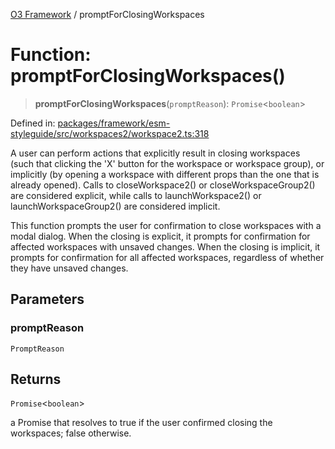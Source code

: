 [O3 Framework](../API.md) / promptForClosingWorkspaces

# Function: promptForClosingWorkspaces()

> **promptForClosingWorkspaces**(`promptReason`): `Promise`\<`boolean`\>

Defined in: [packages/framework/esm-styleguide/src/workspaces2/workspace2.ts:318](https://github.com/openmrs/openmrs-esm-core/blob/main/packages/framework/esm-styleguide/src/workspaces2/workspace2.ts#L318)

A user can perform actions that explicitly result in closing workspaces
(such that clicking the 'X' button for the workspace or workspace group), or 
implicitly (by opening a workspace with different props than the one that is already opened).
Calls to closeWorkspace2() or closeWorkspaceGroup2() are considered explicit, while calls 
to launchWorkspace2() or launchWorkspaceGroup2() are considered implicit.

This function prompts the user for confirmation to close workspaces with a modal dialog.
When the closing is explicit, it prompts for confirmation for affected workspaces with unsaved changes.
When the closing is implicit, it prompts for confirmation for all affected workspaces, regardless of
whether they have unsaved changes.

## Parameters

### promptReason

`PromptReason`

## Returns

`Promise`\<`boolean`\>

a Promise that resolves to true if the user confirmed closing the workspaces; false otherwise.
